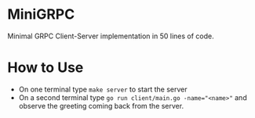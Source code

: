 # MiniGRPC
Minimal GRPC Client-Server implementation in 50 lines of code.

# How to Use
- On one terminal type `make server` to start the server
- On a second terminal type `go run client/main.go -name="<name>"` and observe the greeting coming back from the server.



